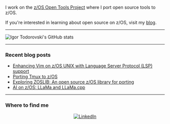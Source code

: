 I work on the [z/OS Open Tools Project](https://github.com/ZOSOpenTools) where I port open source tools to z/OS. 

If you're interested in learning about open source on z/OS, visit my [blog](https://igortodorovskiibm.github.io/blog/).

-----

![Igor Todorovski's GitHub stats](https://github-readme-stats.vercel.app/api?username=IgorTodorovskiIBM&hide_rank=true&show=reviews,discussions_started,discussions_answered,prs_merged,prs_merged_percentage)

-----

### Recent blog posts

<!-- BLOG-POST-LIST:START -->
- [Enhancing Vim on z/OS UNIX with Language Server Protocol (LSP) support](https://igortodorovskiibm.github.io/blog/2024/04/18/vim-autocomplete/)
- [Porting Tmux to z/OS](https://igortodorovskiibm.github.io/blog/2024/03/12/tmux/)
- [Exploring ZOSLIB: An open source z/OS library for porting](https://igortodorovskiibm.github.io/blog/2024/02/12/zoslib-library/)
- [AI on z/OS: LLaMa and LLaMa.cpp](https://igortodorovskiibm.github.io/blog/2023/08/22/llama-cpp/)
<!-- BLOG-POST-LIST:END -->

-----

### Where to find me

<div align="center">
    <a href="https://www.linkedin.com/in/igor-todorovski-48712623"><img src="https://img.shields.io/badge/LinkedIn-007f00?logo=linkedin&logoColor=white&style=for-the-badge" alt="LinkedIn"></a>
</div>
